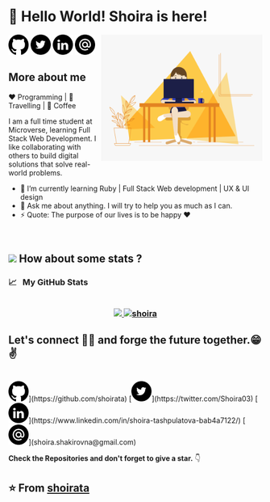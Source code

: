 
  
# 👋 Hello World!  Shoira is here!


 [<img src="https://github.com/ShoiraTa/shoirata/blob/main/assets/github.png" alt="github logo" width="40">](https://github.com/shoirata)    [<img src="https://github.com/ShoiraTa/shoirata/blob/main/assets/Twitter.png" width="40">](https://twitter.com/Shoira03)    [<img src="https://github.com/ShoiraTa/shoirata/blob/main/assets/link.png" alt="linkedin logo" width="40">](linkedin.com/in/shoira-tashpulatova-bab4a7122) <img align="right" alt="Person coding gif" src="https://github.com/ShoiraTa/shoirata/blob/main/assets/0_K2WLMTExLyida7OR(1).gif" height="250" width="320" />    [<img src="https://github.com/ShoiraTa/shoirata/blob/main/assets/email.png" alt="gmaillogo" width="40">](shoira.shakirovna@gmail.com)

 ## More about me
  
:heart: Programming | :black_heart: Travelling | :blue_heart: Coffee
 
I am a full time student at Microverse, learning Full Stack Web Development. I like  collaborating with others to build digital solutions that solve real-world problems.

- 🌱 I’m currently learning Ruby | Full Stack Web development | UX & UI design
- 💬 Ask me about anything. I will try to help you as much as I can.
- ⚡ Quote: The purpose of our lives is to be happy :heart:

<br/>

## <img src="https://media.giphy.com/media/VgCDAzcKvsR6OM0uWg/giphy.gif" width="50"> How about some stats ?

<h3>
  <summary>
    📈  &nbsp; My GitHub Stats
  </summary> 
  
  <br>

  <p align="center">
   <a href="https://github.com/shoirata">
    <img height="180em" src="https://github-readme-stats-eight-theta.vercel.app/api?username=shoirata&show_icons=true&theme=midnight-purple&include_all_commits=true&count_private=true"/>
    <img height="180em" src="https://github-readme-stats.vercel.app/api/top-langs/?username=shoirata&show_icons=true&theme=midnight-purple&layout=compact" alt="shoira" />
  </a>
</p>
</h3>

<h2> Let's connect 👨‍💻 and forge the future together.😁✌   </h2> 

</br>
<img src="https://github.com/ShoiraTa/shoirata/blob/main/assets/github.png" alt="github logo" width="40">](https://github.com/shoirata)    [<img src="https://github.com/ShoiraTa/shoirata/blob/main/assets/Twitter.png" width="40">](https://twitter.com/Shoira03)    [<img src="https://github.com/ShoiraTa/shoirata/blob/main/assets/link.png" alt="linkedin logo" width="40">](https://www.linkedin.com/in/shoira-tashpulatova-bab4a7122/)    [<img src="https://github.com/ShoiraTa/shoirata/blob/main/assets/email.png" alt="gmaillogo" width="40">](shoira.shakirovna@gmail.com)

**Check the Repositories and don't forget to give a star.** 👇

:star: From [shoirata](https://github.com/shoirata)
-------




